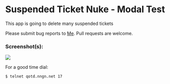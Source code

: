 # Suspended Ticket Nuke - Modal Test

This app is going to delete many suspended tickets

Please submit bug reports to [Me](https://github.com/jeremiahcurrier). Pull requests are welcome.

### Screenshot(s):

![](http://g.recordit.co/kytrY1eGZ3.gif)

For a good time dial:

```
$ telnet qotd.nngn.net 17
```